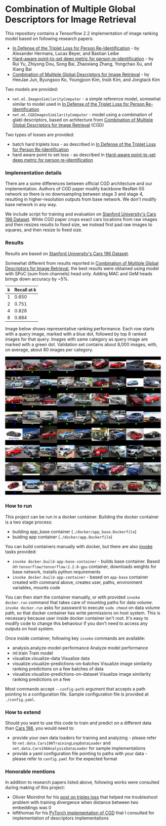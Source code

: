 # Combination of Multiple Global Descriptors for Image Retrieval

This repository contains a Tensorflow 2.2 implementation of image ranking model based on following research papers:
- [In Defense of the Triplet Loss for Person Re-Identification][in_defense_of_triplets_loss] - by Alexander Hermans, Lucas Beyer, and Bastian Leibe
- [Hard-aware point-to-set deep metric for person re-identification][hard_aware_point_to_set_loss] - by Rui Yu, Zhiyong Dou, Song Bai, Zhaoxiang Zhang, Yongchao Xu, and Xiang Bai
- [Combination of Multiple Global Descriptors for Image Retrieval][combination_of_multiple_global_descriptors] - by HeeJae Jun, Byungsoo Ko, Youngjoon Kim, Insik Kim, and Jongtack Kim

Two models are provided:
- `net.ml.ImagesSimilarityComputer` - a simple reference model, somewhat similar to model used in [In Defense of the Triplet Loss for Person Re-Identification][in_defense_of_triplets_loss]
- `net.ml.CGDImagesSimilarityComputer` - model using a combination of glabl descriptors, based on achitecture from [Combination of Multiple Global Descriptors for Image Retrieval][combination_of_multiple_global_descriptors] (CGD)

Two types of losses are provided:
- batch hard triplets loss - as described in [In Defense of the Triplet Loss for Person Re-Identification][in_defense_of_triplets_loss]
- hard aware point to set loss - as described in [Hard-aware point-to-set deep metric for person re-identification][hard_aware_point_to_set_loss]

### Implementation details

There are a some differences between official CGD architecture and our implementation. Authors of CGD paper modify backbone ResNet-50 network so there is no downsampling between stage 3 and stage 4, resulting in higher-resolution outputs from base network. We don't modify base network in any way.

We include script for training and evaluation on [Stanford University's Cars 196 Dataset][cars_196]. While CGD paper crops exact cars locations from raw images and then resizes results to fixed size, we instead first pad raw images to squares, and then resize to fixed size.

### Results

Results are based on [Stanford University's Cars 196 Dataset][cars_196].

Somewhat different from results reported in [Combination of Multiple Global Descriptors for Image Retrieval][combination_of_multiple_global_descriptors], the best results were obtained using model with SPoC (sum from channels) head only.
Adding MAC and GeM heads brings down accuracy by ~5%.

k | Recall at k
--- | ----
1 | 0.650
2 | 0.751
4 | 0.828
8 | 0.884

Image below shows representative ranking performance.
Each row starts with a query image, marked with a blue dot, followed by top 8 ranked images for that query. Images with same category as query image are marked with a green dot.
Validation set contains about 8,000 images, with, on average, about 80 images per category.

![Alt results][results_image]

### How to run

This project can be run in a docker container.
Building the docker container is a two stage process:
- building app_base container (`./docker/app_base.Dockerfile`)
- buiding app container (`./docker/app.Dockerfile`)

You can build containers manually with docker, but there are also [invoke][invoke] tasks provided:
- `invoke docker.build-app-base-container` - builds base container. Based on `tensorflow/tensorflow:2.2.0-gpu` container, downloads weights for base network, installs python requirements
- `invoke docker.build-app-container` - based on `app-base` container created with command above, creates user, paths, environment variables, mounts code

You can then start the container manually, or with provided `invoke docker.run` command that takes care of mounting paths for data volume. `invoke docker.run` asks for password to execute `sudo chmod` on data volume path, so that docker container has write permissions on host system. This is necessary because user inside docker container isn't root.
It's easy to modify code to change this behaviour if you don't need to access any outputs on host system.

Once inside container, following key `invoke` commands are available:
- analysis.analyze-model-performance           Analyze model performance
- ml.train                                     Train model
- visualize.visualize-data                     Visualize data
- visualize.visualize-predictions-on-batches   Visualize image similarity ranking predictions on a few batches of data
- visualize.visualize-predictions-on-dataset   Visualize image similarity ranking predictions on a few

Most commands accept `--config-path` argument that accepts a path pointing to a configuration file. Sample configuration file is provided at `./config.yaml`.

### How to extend

Should you want to use this code to train and predict on a different data than [Cars 196][cars_196], you would need to:
- provide your own data loaders for training and analyzing - please refer to `net.data.Cars196TrainingLoopDataLoader` and `net.data.Cars196AnalysisDataLoader` for sample implementations
- provide a yaml configuration file pointing to paths with your data - please refer to `config.yaml` for the expected format

### Honorable mentions
In addition to research papers listed above, following works were consulted during making of this project:
- Olivier Moindrot for his [post on triples loss][triplet_loss_blog] that helped me troubleshoot problem with training divergence when distance between two embeddings was 0
- leftthomas for his [PyTorch implementation of CGD][leftthomas_CGD] that I consulted for implementation of descriptors implementations

[in_defense_of_triplets_loss]: https://arxiv.org/abs/1703.07737
[hard_aware_point_to_set_loss]: https://arxiv.org/abs/1807.11206
[combination_of_multiple_global_descriptors]: https://arxiv.org/abs/1903.10663
[cars_196]: https://ai.stanford.edu/~jkrause/cars/car_dataset.html
[triplet_loss_blog]: https://omoindrot.github.io/triplet-loss
[leftthomas_CGD]: https://github.com/leftthomas/CGD
[results_image]: images/sample_ranking_results.jpg
[invoke]: https://www.pyinvoke.org/
